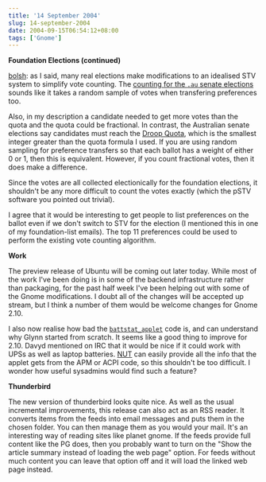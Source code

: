```yaml
---
title: '14 September 2004'
slug: 14-september-2004
date: 2004-09-15T06:54:12+08:00
tags: ['Gnome']
---
```


**Foundation Elections (continued)**

[bolsh](http://www.advogato.org/person/bolsh/diary.html?start=24): as I
said, many real elections make modifications to an idealised STV system
to simplify vote counting. The [counting for the `.au` senate
elections](http://www.aec.gov.au/_content/What/voting/count_senate.htm)
sounds like it takes a random sample of votes when transfering
preferences too.

Also, in my description a candidate needed to get more votes than the
quota and the quota could be fractional. In contrast, the Australian
senate elections say candidates must reach the [Droop
Quota](http://en.wikipedia.org/wiki/Droop_Quota), which is the smallest
integer greater than the quota formula I used. If you are using random
sampling for preference transfers so that each ballot has a weight of
either 0 or 1, then this is equivalent. However, if you count fractional
votes, then it does make a difference.

Since the votes are all collected electionically for the foundation
elections, it shouldn\'t be any more difficult to count the votes
exactly (which the pSTV software you pointed out trivial).

I agree that it would be interesting to get people to list preferences
on the ballot even if we don\'t switch to STV for the election (I
mentioned this in one of my foundation-list emails). The top 11
preferences could be used to perform the existing vote counting
algorithm.

**Work**

The preview release of Ubuntu will be coming out later today. While most
of the work I\'ve been doing is in some of the backend infrastructure
rather than packaging, for the past half week I\'ve been helping out
with some of the Gnome modifications. I doubt all of the changes will be
accepted up stream, but I think a number of them would be welcome
changes for Gnome 2.10.

I also now realise how bad the
[`battstat_applet`](http://cvs.gnome.org/viewcvs/gnome-applets/battstat/)
code is, and can understand why Glynn started from scratch. It seems
like a good thing to improve for 2.10. Davyd mentioned on IRC that it
would be nice if it could work with UPSs as well as laptop batteries.
[NUT](http://www.networkupstools.org/) can easily provide all the info
that the applet gets from the APM or ACPI code, so this shouldn\'t be
too difficult. I wonder how useful sysadmins would find such a feature?

**Thunderbird**

The new version of thunderbird looks quite nice. As well as the usual
incremental improvements, this release can also act as an RSS reader. It
converts items from the feeds into email messages and puts them in the
chosen folder. You can then manage them as you would your mail. It\'s an
interesting way of reading sites like planet gnome. If the feeds provide
full content like the PG does, then you probably want to turn on the
\"Show the article summary instead of loading the web page\" option. For
feeds without much content you can leave that option off and it will
load the linked web page instead.
